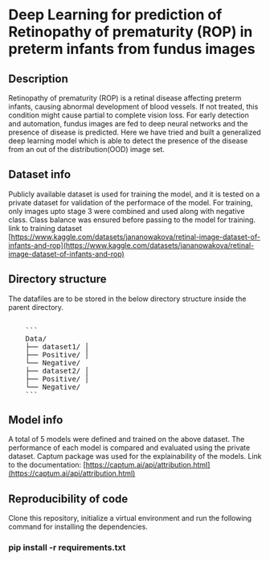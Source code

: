 # Deep Learning for prediction of Retinopathy of prematurity (ROP) in preterm infants from fundus images

## Description
Retinopathy of prematurity (ROP) is a retinal disease affecting preterm infants, causing abnormal development of blood vessels. If not treated, this condition might cause partial to complete vision loss.
For early detection and automation, fundus images are fed to deep neural networks and the presence of disease is predicted.
Here we have tried and built a generalized deep learning model which is able to detect the presence of the disease from an out of the distribution(OOD) image set.

## Dataset info
Publicly available dataset is used for training the model, and it is tested on a private dataset for validation of the performace of the model.
For training, only images upto stage 3 were combined and used along with negative class. Class balance was ensured before passing to the model for training.
link to training dataset [https://www.kaggle.com/datasets/jananowakova/retinal-image-dataset-of-infants-and-rop](https://www.kaggle.com/datasets/jananowakova/retinal-image-dataset-of-infants-and-rop)

## Directory structure
The datafiles are to be stored in the below directory structure inside the parent directory.

<pre> 
    ``` 
    Data/ 
    ├── dataset1/ │ 
    ├── Positive/ │ 
    └── Negative/ 
    ├── dataset2/ │ 
    ├── Positive/ │ 
    └── Negative/ 
    ``` 
</pre>
    
## Model info
A total of 5 models were defined and trained on the above dataset. The performance of each model is compared and evaluated using the private dataset.
Captum package was used for the explainability of the models. Link to the documentation: [https://captum.ai/api/attribution.html](https://captum.ai/api/attribution.html)

## Reproducibility of code
Clone this repository, initialize a virtual environment and run the following command for installing the dependencies.
### pip install -r requirements.txt





